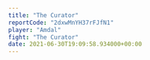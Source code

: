 ```yaml
---
title: "The Curator"
reportCode: "2dxwMnYH37rFJfN1"
player: "Amdal"
fight: "The Curator"
date: 2021-06-30T19:09:58.934000+00:00
---
```

